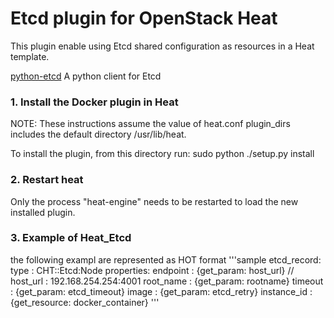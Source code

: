 Etcd plugin for OpenStack Heat
================================

This plugin enable using Etcd shared configuration as resources in a Heat template.

[python-etcd](https://github.com/jplana/python-etcd) A python client for Etcd

### 1. Install the Docker plugin in Heat

NOTE: These instructions assume the value of heat.conf plugin_dirs includes the
default directory /usr/lib/heat.

To install the plugin, from this directory run:
    sudo python ./setup.py install

### 2. Restart heat

Only the process "heat-engine" needs to be restarted to load the new installed
plugin.


### 3. Example of Heat_Etcd

the following exampl are represented as HOT format
'''sample
etcd_record:
  type : CHT::Etcd:Node
  properties:
    endpoint : {get_param: host_url}    // host_url : 192.168.254.254:4001
    root_name : {get_param: rootname}
    timeout : {get_param: etcd_timeout}
    image : {get_param: etcd_retry}
    instance_id : {get_resource: docker_container}
'''